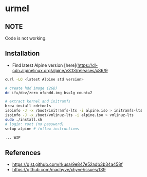# urmel

## NOTE

Code is not working.

## Installation

- Find latest Alpine version [here](https://dl-cdn.alpinelinux.org/alpine/v3.13/releases/x86/9

```bash
curl -LO <latest Alpine std version>

# create hdd image (2GB)
dd if=/dev/zero of=hdd.img bs=1g count=2

# extract kernel and initramfs
brew install cdrtools
isoinfo -J -x /boot/initramfs-lts -i alpine.iso > initramfs-lts
isoinfo -J -x /boot/vmlinuz-lts -i alpine.iso > vmlinuz-lts
sudo ./install.sh 
# login: root (no password)
setup-alpine # follow instructions

... WIP
```

## References

- https://gist.github.com/rkusa/9e847e52adb3b34a458f
- https://github.com/machyve/xhyve/issues/139
